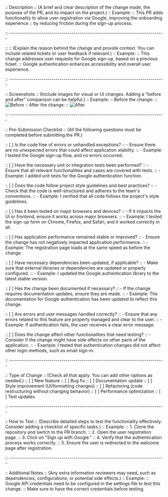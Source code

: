 :: Description
:: (A brief and clear description of the change made, the purpose of the PR, and its impact on the project.)
:: Example:
:: This PR adds functionality to allow user registration via Google, improving the onboarding experience
:: by reducing friction during the sign-up process.

:: -----------------------------------------------------------------------------

::
:: (Explain the reason behind the change and provide context. You can include related tickets or user feedback if relevant.)
:: Example:
:: This change addresses user requests for Google sign-up, based on a previous ticket.
:: Google authentication enhances accessibility and overall user experience.

:: -----------------------------------------------------------------------------

:: Screenshots
:: (Include images for visual or UI changes. Adding a "before and after" comparison can be helpful.)
:: Example:
:: Before the change:
:: ![Before](path/to/image1.png)
:: After the change:
:: ![After](path/to/image2.png)

:: -----------------------------------------------------------------------------

:: Pre-Submission Checklist
:: (All the following questions must be completed before submitting the PR.)

:: [ ] Is the code free of errors or unhandled exceptions?
::     - Ensure there are no unexpected errors that could affect application stability.
::     - Example: I tested the Google sign-up flow, and no errors occurred.

:: [ ] Have the necessary unit or integration tests been performed?
::     - Ensure that all relevant functionalities and cases are covered with tests.
::     - Example: I added unit tests for the Google authentication function.

:: [ ] Does the code follow project style guidelines and best practices?
::     - Check that the code is well-structured and adheres to the team's conventions.
::     - Example: I verified that all code follows the project's style guidelines.

:: [ ] Has it been tested on major browsers and devices?
::     - If it impacts the UI or frontend, ensure it works across major browsers.
::     - Example: I tested the sign-up form on Chrome, Firefox, and Safari, and it worked correctly in all.

:: [ ] Has application performance remained stable or improved?
::     - Ensure the change has not negatively impacted application performance.
::     - Example: The registration page loads at the same speed as before the change.

:: [ ] Have necessary dependencies been updated, if applicable?
::     - Make sure that external libraries or dependencies are updated or properly configured.
::     - Example: I updated the Google authentication library to the latest stable version.

:: [ ] Has the change been documented if necessary?
::     - If the change requires documentation updates, ensure they are made.
::     - Example: The documentation for Google authentication has been updated to reflect this change.

:: [ ] Are errors and user messages handled correctly?
::     - Ensure that any errors related to this feature are properly managed and clear to the user.
::     - Example: If authentication fails, the user receives a clear error message.

:: [ ] Does the change affect other functionalities that need testing?
::     - Consider if the change might have side effects on other parts of the application.
::     - Example: I tested that authentication changes did not affect other login methods, such as email sign-in.

:: -----------------------------------------------------------------------------

:: Type of Change
:: (Check all that apply. You can add other options as needed.)
:: [ ] New feature
:: [ ] Bug fix
:: [ ] Documentation update
:: [ ] Style improvement (UI/formatting changes)
:: [ ] Refactoring (code restructuring without changing behavior)
:: [ ] Performance optimization
:: [ ] Test updates

:: -----------------------------------------------------------------------------

:: How to Test
:: (Describe detailed steps to test the functionality effectively. Consider adding a checklist of specific tasks.)
:: Example:
:: 1. Clone the repository and switch to the PR branch.
:: 2. Open the user registration page.
:: 3. Click on "Sign up with Google."
:: 4. Verify that the authentication process works correctly.
:: 5. Ensure the user is redirected to the welcome page after registration.

:: -----------------------------------------------------------------------------

:: Additional Notes
:: (Any extra information reviewers may need, such as dependencies, configurations, or potential side effects.)
:: Example:
:: Google API credentials need to be configured in the settings file to test this change.
:: Make sure to have the correct credentials before testing.
